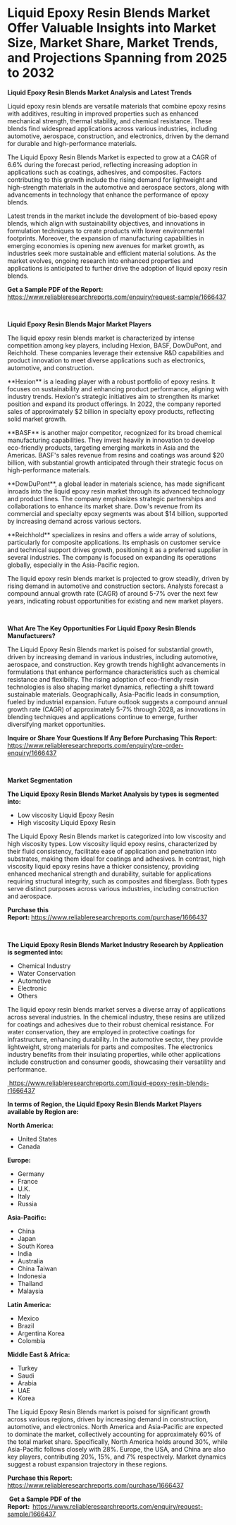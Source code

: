 <p><h1>Liquid Epoxy Resin Blends Market Offer Valuable Insights into Market Size, Market Share, Market Trends, and Projections Spanning from 2025 to 2032</h1></p><p><strong>Liquid Epoxy Resin Blends Market Analysis and Latest Trends</strong></p>
<p><p>Liquid epoxy resin blends are versatile materials that combine epoxy resins with additives, resulting in improved properties such as enhanced mechanical strength, thermal stability, and chemical resistance. These blends find widespread applications across various industries, including automotive, aerospace, construction, and electronics, driven by the demand for durable and high-performance materials.</p><p>The Liquid Epoxy Resin Blends Market is expected to grow at a CAGR of 6.6% during the forecast period, reflecting increasing adoption in applications such as coatings, adhesives, and composites. Factors contributing to this growth include the rising demand for lightweight and high-strength materials in the automotive and aerospace sectors, along with advancements in technology that enhance the performance of epoxy blends.</p><p>Latest trends in the market include the development of bio-based epoxy blends, which align with sustainability objectives, and innovations in formulation techniques to create products with lower environmental footprints. Moreover, the expansion of manufacturing capabilities in emerging economies is opening new avenues for market growth, as industries seek more sustainable and efficient material solutions. As the market evolves, ongoing research into enhanced properties and applications is anticipated to further drive the adoption of liquid epoxy resin blends.</p></p>
<p><strong>Get a Sample PDF of the Report:&nbsp;</strong> <a href="https://www.reliableresearchreports.com/enquiry/request-sample/1666437?utm_campaign=3382&utm_medium=2&utm_source=Github&utm_content=ia&utm_term=18042025&utm_id=liquid-epoxy-resin-blends">https://www.reliableresearchreports.com/enquiry/request-sample/1666437</a></p>
<p>&nbsp;</p>
<p><strong>Liquid Epoxy Resin Blends Major Market Players</strong></p>
<p><p>The liquid epoxy resin blends market is characterized by intense competition among key players, including Hexion, BASF, DowDuPont, and Reichhold. These companies leverage their extensive R&D capabilities and product innovation to meet diverse applications such as electronics, automotive, and construction.</p><p>**Hexion** is a leading player with a robust portfolio of epoxy resins. It focuses on sustainability and enhancing product performance, aligning with industry trends. Hexion's strategic initiatives aim to strengthen its market position and expand its product offerings. In 2022, the company reported sales of approximately $2 billion in specialty epoxy products, reflecting solid market growth.</p><p>**BASF** is another major competitor, recognized for its broad chemical manufacturing capabilities. They invest heavily in innovation to develop eco-friendly products, targeting emerging markets in Asia and the Americas. BASF's sales revenue from resins and coatings was around $20 billion, with substantial growth anticipated through their strategic focus on high-performance materials.</p><p>**DowDuPont**, a global leader in materials science, has made significant inroads into the liquid epoxy resin market through its advanced technology and product lines. The company emphasizes strategic partnerships and collaborations to enhance its market share. Dow's revenue from its commercial and specialty epoxy segments was about $14 billion, supported by increasing demand across various sectors.</p><p>**Reichhold** specializes in resins and offers a wide array of solutions, particularly for composite applications. Its emphasis on customer service and technical support drives growth, positioning it as a preferred supplier in several industries. The company is focused on expanding its operations globally, especially in the Asia-Pacific region.</p><p>The liquid epoxy resin blends market is projected to grow steadily, driven by rising demand in automotive and construction sectors. Analysts forecast a compound annual growth rate (CAGR) of around 5-7% over the next few years, indicating robust opportunities for existing and new market players.</p></p>
<p>&nbsp;</p>
<p><strong>What Are The Key Opportunities For Liquid Epoxy Resin Blends Manufacturers?</strong></p>
<p><p>The Liquid Epoxy Resin Blends market is poised for substantial growth, driven by increasing demand in various industries, including automotive, aerospace, and construction. Key growth trends highlight advancements in formulations that enhance performance characteristics such as chemical resistance and flexibility. The rising adoption of eco-friendly resin technologies is also shaping market dynamics, reflecting a shift toward sustainable materials. Geographically, Asia-Pacific leads in consumption, fueled by industrial expansion. Future outlook suggests a compound annual growth rate (CAGR) of approximately 5-7% through 2028, as innovations in blending techniques and applications continue to emerge, further diversifying market opportunities.</p></p>
<p><strong>Inquire or Share Your Questions If Any Before Purchasing This Report:</strong> <a href="https://www.reliableresearchreports.com/enquiry/pre-order-enquiry/1666437?utm_campaign=3382&utm_medium=2&utm_source=Github&utm_content=ia&utm_term=18042025&utm_id=liquid-epoxy-resin-blends">https://www.reliableresearchreports.com/enquiry/pre-order-enquiry/1666437</a></p>
<p>&nbsp;</p>
<p><strong>Market Segmentation</strong></p>
<p><strong>The Liquid Epoxy Resin Blends Market Analysis by types is segmented into:</strong></p>
<p><ul><li>Low viscosity Liquid Epoxy Resin</li><li>High viscosity Liquid Epoxy Resin</li></ul></p>
<p><p>The Liquid Epoxy Resin Blends market is categorized into low viscosity and high viscosity types. Low viscosity liquid epoxy resins, characterized by their fluid consistency, facilitate ease of application and penetration into substrates, making them ideal for coatings and adhesives. In contrast, high viscosity liquid epoxy resins have a thicker consistency, providing enhanced mechanical strength and durability, suitable for applications requiring structural integrity, such as composites and fiberglass. Both types serve distinct purposes across various industries, including construction and aerospace.</p></p>
<p><strong>Purchase this Report:&nbsp;</strong><a href="https://www.reliableresearchreports.com/purchase/1666437?utm_campaign=3382&utm_medium=2&utm_source=Github&utm_content=ia&utm_term=18042025&utm_id=liquid-epoxy-resin-blends">https://www.reliableresearchreports.com/purchase/1666437</a></p>
<p>&nbsp;</p>
<p><strong>The Liquid Epoxy Resin Blends Market Industry Research by Application is segmented into:</strong></p>
<p><ul><li>Chemical Industry</li><li>Water Conservation</li><li>Automotive</li><li>Electronic</li><li>Others</li></ul></p>
<p><p>The liquid epoxy resin blends market serves a diverse array of applications across several industries. In the chemical industry, these resins are utilized for coatings and adhesives due to their robust chemical resistance. For water conservation, they are employed in protective coatings for infrastructure, enhancing durability. In the automotive sector, they provide lightweight, strong materials for parts and composites. The electronics industry benefits from their insulating properties, while other applications include construction and consumer goods, showcasing their versatility and performance.</p></p>
<p><a href="https://www.reliableresearchreports.com/liquid-epoxy-resin-blends-r1666437?utm_campaign=3382&utm_medium=2&utm_source=Github&utm_content=ia&utm_term=18042025&utm_id=liquid-epoxy-resin-blends">&nbsp;https://www.reliableresearchreports.com/liquid-epoxy-resin-blends-r1666437</a></p>
<p><strong>In terms of Region, the Liquid Epoxy Resin Blends Market Players available by Region are:</strong></p>
<p>
    <p> <strong> North America: </strong>
        <ul>
            <li>United States</li>
            <li>Canada</li>
        </ul>
        </p> 
    <p> <strong> Europe: </strong>
        <ul>
            <li>Germany</li>
            <li>France</li>
            <li>U.K.</li>
            <li>Italy</li>
            <li>Russia</li>
        </ul>
        </p> 
    <p> <strong> Asia-Pacific: </strong>
        <ul>
            <li>China</li>
            <li>Japan</li>
            <li>South Korea</li>
            <li>India</li>
            <li>Australia</li>
            <li>China Taiwan</li>
            <li>Indonesia</li>
            <li>Thailand</li>
            <li>Malaysia</li>
        </ul>
        </p> 
    <p> <strong> Latin America: </strong>
        <ul>
            <li>Mexico</li>
            <li>Brazil</li>
            <li>Argentina Korea</li>
            <li>Colombia</li>
        </ul>
        </p> 
    <p> <strong> Middle East & Africa: </strong>
        <ul>
            <li>Turkey</li>
            <li>Saudi</li>
            <li>Arabia</li>
            <li>UAE</li>
            <li>Korea</li>
        </ul>
    </p>
    </p>
<p><p>The Liquid Epoxy Resin Blends market is poised for significant growth across various regions, driven by increasing demand in construction, automotive, and electronics. North America and Asia-Pacific are expected to dominate the market, collectively accounting for approximately 60% of the total market share. Specifically, North America holds around 30%, while Asia-Pacific follows closely with 28%. Europe, the USA, and China are also key players, contributing 20%, 15%, and 7% respectively. Market dynamics suggest a robust expansion trajectory in these regions.</p></p>
<p><strong>Purchase this Report: </strong><a href="https://www.reliableresearchreports.com/purchase/1666437?utm_campaign=3382&utm_medium=2&utm_source=Github&utm_content=ia&utm_term=18042025&utm_id=liquid-epoxy-resin-blends">https://www.reliableresearchreports.com/purchase/1666437</a></p>
<p>&nbsp;<strong>Get a Sample PDF of the Report:&nbsp;&nbsp;</strong><a href="https://www.reliableresearchreports.com/enquiry/request-sample/1666437?utm_campaign=3382&utm_medium=2&utm_source=Github&utm_content=ia&utm_term=18042025&utm_id=liquid-epoxy-resin-blends">https://www.reliableresearchreports.com/enquiry/request-sample/1666437</a></p>
<p><strong></strong></p>
<p><p></p><p></p><p></p></p>